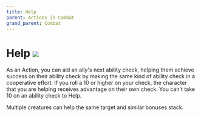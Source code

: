 ```yaml
---
title: Help
parent: Actions in Combat
grand_parent: Combat
---
```


# Help <img src="https://img.icons8.com/ios/14/FFFFFF/action-filled.png">
As an Action, you can aid an ally's next ability check, helping them achieve success on their ability check by making the same kind of ability check in a cooperative effort. If you roll a 10 or higher on your check, the character that you are helping receives advantage on their own check. You can't take 10 on an ability check to Help.

Multiple creatures can help the same target and similar bonuses stack.
